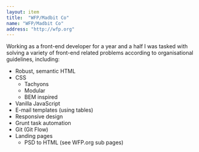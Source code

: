 ```yaml
---
layout: item
title:  "WFP/Madbit Co"
name: "WFP/Madbit Co"
address: "http://wfp.org"
---
```


Working as a front-end developer for a year and a half I was tasked with solving a variety of front-end related problems according to organisational guidelines, including:

- Robust, semantic HTML
- CSS
  - Tachyons
  - Modular
  - BEM inspired
- Vanilla JavaScript
- E-mail templates (using tables)
- Responsive design
- Grunt task automation
- Git (Git Flow)
- Landing pages
  - PSD to HTML (see WFP.org sub pages)
